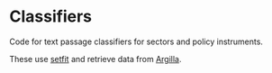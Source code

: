 # Classifiers

Code for text passage classifiers for sectors and policy instruments. 

These use [setfit](https://github.com/huggingface/setfit) and retrieve data from [Argilla](https://github.com/argilla-io/argilla).